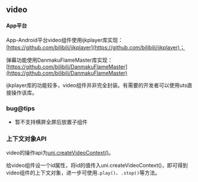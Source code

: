 ## video

<!-- UTSCOMJSON.video.description -->

<!-- UTSCOMJSON.video.attrubute -->

<!-- UTSCOMJSON.video.event -->

<!-- UTSCOMJSON.video.example -->

<!-- UTSCOMJSON.video.compatibility -->

#### App平台  

App-Android平台video组件使用ijkplayer库实现：[https://github.com/bilibili/ijkplayer](https://github.com/bilibili/ijkplayer)；

弹幕功能使用DanmakuFlameMaster库实现：[https://github.com/bilibili/DanmakuFlameMaster](https://github.com/bilibili/DanmakuFlameMaster)    

ijkplayer库的功能较多，video组件并非完全封装。有需要的开发者可以使用uts直接操作该库。

### bug@tips  
- 暂不支持横屏全屏后放置子组件

<!-- UTSCOMJSON.video.reference -->

### 上下文对象API

video的操作api为[uni.createVideoContext()](../api/createvideocontext.md)。

给video组件设一个id属性，将id的值传入uni.createVideoContext()，即可得到video组件的上下文对象，进一步可使用`.play()`、`.stop()`等方法。
